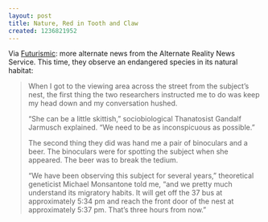 ```yaml
---
layout: post
title: Nature, Red in Tooth and Claw
created: 1236821952
---
```

Via [Futurismic](http://futurismic.com/2009/02/21/seeing-red-for-the-last-time/): more alternate news from the Alternate Reality News Service.  This time, they observe an endangered species in its natural habitat:

> When I got to the viewing area across the street from the subject’s nest, the first thing the two researchers instructed me to do was keep my head down and my conversation hushed.
>
> “She can be a little skittish,” sociobiological Thanatosist Gandalf Jarmusch explained. “We need to be as inconspicuous as possible.”<!--break-->
>
> The second thing they did was hand me a pair of binoculars and a beer. The binoculars were for spotting the subject when she appeared. The beer was to break the tedium.
>
> “We have been observing this subject for several years,” theoretical geneticist Michael Monsantone told me, “and we pretty much understand its migratory habits. It will get off the 37 bus at approximately 5:34 pm and reach the front door of the nest at approximately 5:37 pm. That’s three hours from now.”
